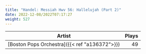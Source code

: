 ```yaml
---
title: "Handel: Messiah Hwv 56: Hallelujah (Part 2)"
date: 2022-12-08/2022T07:17:27
weight: 527
---
```




 Artist | Plays 
----- | -----:
[Boston Pops Orchestra]({{< ref "a136372">}}) | 49

